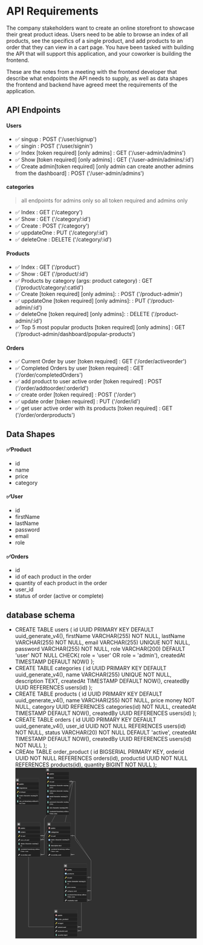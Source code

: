 # API Requirements
The company stakeholders want to create an online storefront to showcase their great product ideas. Users need to be able to browse an index of all products, see the specifics of a single product, and add products to an order that they can view in a cart page. You have been tasked with building the API that will support this application, and your coworker is building the frontend.

These are the notes from a meeting with the frontend developer that describe what endpoints the API needs to supply, as well as data shapes the frontend and backend have agreed meet the requirements of the application. 

## API Endpoints
#### Users
- ✅ singup : POST ('/user/signup')
- ✅ singin : POST ('/user/signin')
- ✅ Index [token required] [only admins] : GET ('/user-admin/admins')
- ✅ Show [token required] [only admins] : GET ('/user-admin/admins/:id')
- ✅ Create admin[token required] [only admin can create another admins from the dashboard] : POST ('/user-admin/admins')
#### categories
> all endpoints for admins only so all token required and admins only
- ✅ Index : GET ('/category')
- ✅ Show : GET ('/category/:id') 
- ✅ Create : POST ('/category')
- ✅ uppdateOne : PUT ('/category/:id')
- ✅ deleteOne : DELETE ('/category/:id')
#### Products
- ✅ Index : GET ('/product')
- ✅ Show : GET ('/product/:id') 
- ✅ Products by category (args: product category) : GET ('/product/category/:catId')
- ✅ Create [token required] [only admins]:  : POST ('/product-admin')
- ✅ uppdateOne [token required] [only admins]:  : PUT ('/product-admin/:id')
- ✅ deleteOne [token required] [only admins]:  : DELETE ('/product-admin/:id')
- ✅ Top 5 most popular products [token required] [only admins] : GET ('/product-admin/dashboard/popular-products') 

#### Orders
- ✅ Current Order by user [token required] : GET ('/order/activeorder')
- ✅ Completed Orders by user [token required] : GET ('/order/completedOrders')
- ✅ add product to user active order [token required] : POST ('/order/addtoorder/:orderId')
- ✅ create order [token required] : POST ('/order')
- ✅ update order [token required] : PUT ('/order/id')
- ✅ get user active order with its products [token required] : GET ('/order/orderproducts')

## Data Shapes
#### ✅Product
-  id
- name
- price
- category

#### ✅User
- id
- firstName
- lastName
- password
- email
- role

#### ✅Orders
- id
- id of each product in the order
- quantity of each product in the order
- user_id
- status of order (active or complete)

## database schema
- CREATE TABLE users (
    id UUID PRIMARY KEY DEFAULT uuid_generate_v4(),
    firstName VARCHAR(255) NOT NULL,
    lastName VARCHAR(255) NOT NULL,
    email VARCHAR(255) UNIQUE NOT NULL,
    password VARCHAR(255) NOT NULL,
    role VARCHAR(200) DEFAULT 'user' NOT NULL CHECK( role = 'user' OR role = 'admin'),
    createdAt TIMESTAMP DEFAULT NOW()
);
- CREATE TABLE categories 
(
    id UUID PRIMARY KEY DEFAULT uuid_generate_v4(),
    name VARCHAR(255) UNIQUE NOT NULL,
    description TEXT,
    createdAt TIMESTAMP DEFAULT NOW(),
    createdBy UUID REFERENCES users(id)
);
- CREATE TABLE products (
    id UUID PRIMARY KEY DEFAULT uuid_generate_v4(),
    name VARCHAR(255) NOT NULL,
    price money NOT NULL,
    category UUID REFERENCES categories(id) NOT NULL,
    createdAt TIMESTAMP DEFAULT NOW(),
    createdBy UUID REFERENCES users(id)
);
- CREATE TABLE orders (
    id UUID PRIMARY KEY DEFAULT uuid_generate_v4(),
    user_id UUID NOT NULL REFERENCES users(id) NOT NULL,
    status VARCHAR(20) NOT NULL DEFAULT 'active',
    createdAt TIMESTAMP DEFAULT NOW(),
    createdBy UUID REFERENCES users(id) NOT NULL
);
- CREAte TABLE order_product 
(
    id BIGSERIAL PRIMARY KEY,
    orderid UUID NOT NULL REFERENCES orders(id),
    productid UUID NOT NULL REFERENCES products(id),
    quantity BIGINT NOT NULL
);
![schmea](/assets//Schema.png)